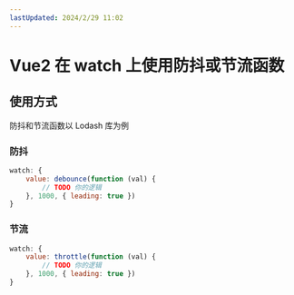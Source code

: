 ```yaml
---
lastUpdated: 2024/2/29 11:02
---
```


# Vue2 在 watch 上使用防抖或节流函数

## 使用方式

防抖和节流函数以 Lodash 库为例

### 防抖

```js
watch: {
    value: debounce(function (val) {
        // TODO 你的逻辑
    }, 1000, { leading: true })
}
```

### 节流

```js
watch: {
    value: throttle(function (val) {
        // TODO 你的逻辑
    }, 1000, { leading: true })
}
```
